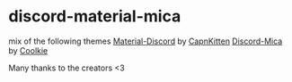 # discord-material-mica

mix of the following themes
[Material-Discord](https://github.com/CapnKitten/Material-Discord) by [CapnKitten](https://github.com/CapnKitten)
[Discord-Mica](https://github.com/PL7963/Discord-Mica) by [Coolkie](https://github.com/PL7963)

Many thanks to the creators <3
